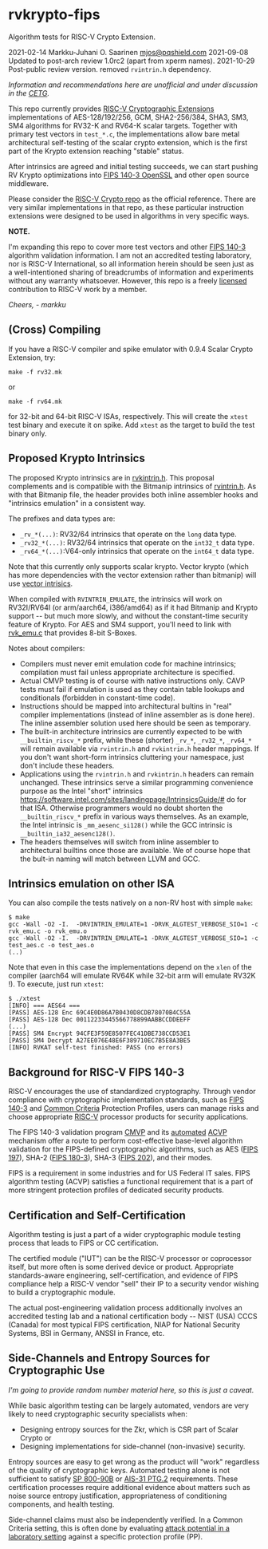 #	rvkrypto-fips

Algorithm tests for RISC-V Crypto Extension.

2021-02-14	Markku-Juhani O. Saarinen <mjos@pqshield.com>
2021-09-08	Updated to post-arch review 1.0rc2 (apart from xperm names).
2021-10-29	Post-public review version. removed `rvintrin.h` dependency.

*Information and recommendations here are unofficial and under discussion in
the [CETG](https://wiki.riscv.org/display/TECH/Cryptographic+Extensions+TG).*

This repo currently provides 
[RISC-V Cryptographic Extensions](https://github.com/riscv/riscv-crypto)
implementations of AES-128/192/256, GCM, SHA2-256/384, SHA3, SM3, SM4 
algorithms for RV32-K and RV64-K scalar targets. Together with primary 
test vectors in `test_*.c`, the implementations allow bare metal 
architectural self-testing of the scalar crypto extension, which is the
first part of the Krypto extension reaching "stable" status.

After intrinsics are agreed and initial testing succeeds, we can start
pushing RV Krypto optimizations into 
[FIPS 140-3 OpenSSL](https://www.openssl.org/docs/OpenSSL300Design.html)
and other open source middleware.

Please consider the 
[RISC-V Crypto repo](https://github.com/riscv/riscv-crypto) as the official
reference. There are very similar implementations in that repo, as these
particular instruction extensions were designed to be used in algorithms
in very specific ways.

**NOTE.** 

I'm expanding this repo to cover more test vectors and other
[FIPS 140-3](https://csrc.nist.gov/projects/fips-140-3-transition-effort)
algorithm validation information. I am not an accredited testing laboratory,
nor is RISC-V International, so all information herein should be seen just 
as a well-intentioned sharing of breadcrumbs of information and experiments
without any warranty whatsoever. However, this repo is a freely 
[licensed](LICENSE) contribution to RISC-V work by a member.

*Cheers, - markku*


##	(Cross) Compiling 

If you have a RISC-V compiler and spike emulator with 0.9.4 Scalar Crypto
Extension, try:
```
make -f rv32.mk
``` 
or
```
make -f rv64.mk
``` 
for 32-bit and 64-bit RISC-V ISAs, respectively. This will create the
`xtest` test binary and execute it on spike. Add `xtest` as the target
to build the test binary only.


##	Proposed Krypto Intrinsics

The proposed Krypto intrinsics are in [rvkintrin.h](rvkintrin.h).
This proposal complements and is compatible with the Bitmanip intrinsics of
[rvintrin.h](https://github.com/riscv/riscv-bitmanip/blob/master/cproofs/rvintrin.h).
As with that Bitmanip file, the header provides both inline assembler hooks 
and "intrinsics emulation" in a consistent way.

The prefixes and data types are:

* `_rv_*(...)`: RV32/64 intrinsics that operate on the `long` data type.
* `_rv32_*(...)`:  RV32/64 intrinsics that operate on the `int32_t` data type.
* `_rv64_*(...)`:V64-only intrinsics that operate on the `int64_t` data type.

Note that this currently only supports scalar krypto. Vector krypto
(which has more dependencies with the vector extension rather than bitmanip)
will use [vector intrisics](https://github.com/riscv/rvv-intrinsic-doc).

When compiled with `RVINTRIN_EMULATE`, the intrinsics will work on 
RV32I/RV64I (or arm/aarch64, i386/amd64) as if it had Bitmanip and Krypto
support -- but much more slowly, and without the constant-time security 
feature of Krypto. For AES and SM4 support, you'll need to link with 
[rvk_emu.c](rvk_emu.c) that provides 8-bit S-Boxes. 

Notes about compilers:

*	Compilers must never emit emulation code for machine intrinsics;
	compilation must fail unless appropriate architecture is specified.
*	Actual CMVP testing is of course with native instructions only.
	CAVP tests must fail if emulation is used as they contain table
	lookups and conditionals (forbidden in constant-time code).
*	Instructions should be mapped into architectural bultins in "real"
	compiler implementations (instead of inline assembler as is done here).
	The inline assembler solution used here should be seen as temporary.
*	The built-in architecture intrinsics are currently expected to be with 
	`__builtin_riscv_*` prefix, while these (shorter) `_rv_*`, `_rv32_*`, 
	`_rv64_*` will remain available via `rvintrin.h` and `rvkintrin.h`
	header mappings. If you don't want short-form intrinsics cluttering 
	your namespace, just don't include these headers.
*	Applications using the `rvintrin.h` and `rvkintrin.h` headers can remain
	unchanged. These intrinsics serve a similar programming convenience
	purpose as the Intel "short" intrinsics
	https://software.intel.com/sites/landingpage/IntrinsicsGuide/# do for that
	ISA. Otherwise programmers would no doubt shorten the `__builtin_riscv_*`
	prefix in various ways themselves. As an example, the Intel intrinsic 
	is `_mm_aesenc_si128()` 
	while the GCC intrinsic is `__builtin_ia32_aesenc128()`.	
*	The headers themselves will switch from inline assembler to
	architectural builtins once those are available. We of course hope that
	the bult-in naming will match between LLVM and GCC.


##	Intrinsics emulation on other ISA

You can also compile the tests natively on a non-RV host with simple `make`:
```
$ make
gcc -Wall -O2 -I.  -DRVINTRIN_EMULATE=1 -DRVK_ALGTEST_VERBOSE_SIO=1 -c rvk_emu.c -o rvk_emu.o
gcc -Wall -O2 -I.  -DRVINTRIN_EMULATE=1 -DRVK_ALGTEST_VERBOSE_SIO=1 -c test_aes.c -o test_aes.o
(..)
```
Note that even in this case the implementations depend on the `xlen` of the
compiler (aarch64 will emulate RV64K while 32-bit arm will emulate RV32K !). 
To execute, just run `xtest`:
```
$ ./xtest 
[INFO] === AES64 ===
[PASS] AES-128 Enc 69C4E0D86A7B0430D8CDB78070B4C55A
[PASS] AES-128 Dec 00112233445566778899AABBCCDDEEFF
(...)
[PASS] SM4 Encrypt 94CFE3F59E8507FEC41DBE738CCD53E1
[PASS] SM4 Decrypt A27EE076E48E6F389710EC7B5E8A3BE5
[INFO] RVKAT self-test finished: PASS (no errors)
```

##	Background for RISC-V FIPS 140-3

RISC-V encourages the use of standardized cryptography.
Through vendor compliance with cryptographic implementation standards,
such as 
[FIPS 140-3](https://csrc.nist.gov/projects/fips-140-3-transition-effort)
and [Common Criteria](https://www.commoncriteriaportal.org/) Protection
Profiles, users can manage risks and choose appropriate 
[RISC-V](https://riscv.org/) processor products for security applications.

The FIPS 140-3 validation program
[CMVP](https://csrc.nist.gov/projects/cryptographic-module-validation-program)
and its 
[automated](https://csrc.nist.gov/Projects/Automated-Cryptographic-Validation-Testing)
[ACVP](https://github.com/usnistgov/ACVP) 
mechanism offer a route to perform cost-effective base-level algorithm
validation for the FIPS-defined cryptographic algorithms, such as
AES ([FIPS 197](https://doi.org/10.6028/NIST.FIPS.197)),
SHA-2 ([FIPS 180-3](https://doi.org/10.6028/NIST.FIPS.180-4)), 
SHA-3 ([FIPS 202](https://doi.org/10.6028/NIST.FIPS.202)),
and their modes. 

FIPS is a requirement in some industries and for US Federal IT sales.
FIPS algorithm testing (ACVP) satisfies a functional requirement that is a
part of more stringent protection profiles of dedicated security products.


##	Certification and Self-Certification

Algorithm testing is just a part of a wider cryptographic module
testing process that leads to FIPS or CC certification. 

The certified module ("IUT") can be the RISC-V processor or coprocessor
itself, but more often is some derived device or product. Appropriate
standards-aware engineering, self-certification, and evidence of FIPS
compliance help a RISC-V vendor "sell" their IP to a security vendor
wishing to build a cryptographic module. 

The actual post-engineering validation process additionally involves
an accredited testing lab and a national certification body -- 
NIST (USA) CCCS (Canada) for most typical FIPS certification,
NIAP for National Security Systems, BSI in Germany, ANSSI in France, etc.


##	Side-Channels and Entropy Sources for Cryptographic Use

*I'm going to provide random number material here, so this is just a caveat.*

While basic algorithm testing can be largely automated, vendors
are very likely to need cryptographic security specialists when:
* Designing entropy sources for the Zkr, which is CSR part of Scalar Crypto or 
* Designing implementations for side-channel (non-invasive) security.


Entropy sources are easy to get wrong as the product will 
"work" regardless of the quality of cryptographic keys. 
Automated testing alone is not sufficient to satisfy 
[SP 800-90B](https://doi.org/10.6028/NIST.SP.800-90B) or
[AIS-31 PTG.2](https://www.bsi.bund.de/SharedDocs/Downloads/DE/BSI/Zertifizierung/Interpretationen/AIS_31_Functionality_classes_for_random_number_generators_e.pdf)
requirements. These certification processes require additional
evidence about matters such as noise source entropy justification, 
appropriateness of conditioning components, and health testing.

Side-channel claims must also be independently verified.
In a Common Criteria setting, this is often done by evaluating
[attack potential in a laboratory setting](https://www.sogis.eu/documents/cc/domains/sc/JIL-Application-of-Attack-Potential-to-Smartcards-v3-1.pdf)
against a specific protection profile (PP).

